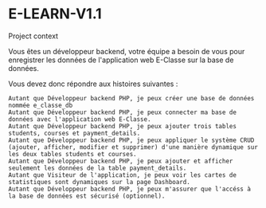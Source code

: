 # E-LEARN-V1.1

Project context

Vous êtes un développeur backend, votre équipe a besoin de vous pour enregistrer les données de l'application web E-Classe sur la base de données.

Vous devez donc répondre aux histoires suivantes :

    Autant que Développeur backend PHP, je peux créer une base de données nommée e_classe_db
    Autant que Développeur backend PHP, je peux connecter ma base de données avec l'application web E-Classe.
    Autant que Développeur backend PHP, je peux ajouter trois tables students, courses et payment_details.
    Autant que Développeur backend PHP, je peux appliquer le système CRUD (ajouter, afficher, modifier et supprimer) d'une manière dynamique sur les deux tables students et courses.
    Autant que Développeur backend PHP, je peux ajouter et afficher seulement les données de la table payment_details.
    Autant que Visiteur de l'application, je peux voir les cartes de statistiques sont dynamiques sur la page Dashboard.
    Autant que Développeur backend PHP, je peux m'assurer que l'accéss à la base de données est sécurisé (optionnel).

